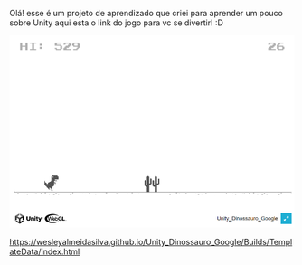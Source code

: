 Olá! esse é um projeto de aprendizado que criei para aprender um pouco sobre Unity aqui esta o link do jogo para vc se divertir! :D

![Dinosaur Game Screenshot](https://raw.githubusercontent.com/wesleyalmeidasilva/Unity_Dinossauro_Google/master/Builds/ReadmeDino.png)

https://wesleyalmeidasilva.github.io/Unity_Dinossauro_Google/Builds/TemplateData/index.html
